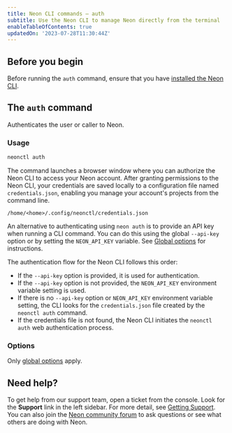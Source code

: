 ```yaml
---
title: Neon CLI commands — auth
subtitle: Use the Neon CLI to manage Neon directly from the terminal
enableTableOfContents: true
updatedOn: '2023-07-28T11:30:44Z'
---
```


## Before you begin

Before running the `auth` command, ensure that you have [installed the Neon CLI](/docs/reference/neon-cli#install-the-neon-cli).

## The `auth` command

Authenticates the user or caller to Neon.

### Usage

```bash
neonctl auth
```

The command launches a browser window where you can authorize the Neon CLI to access your Neon account. After granting permissions to the Neon CLI, your credentials are saved locally to a configuration file named `credentials.json`, enabling you manage your account's projects from the command line.

```text
/home/<home>/.config/neonctl/credentials.json
```

An alternative to authenticating using `neon auth` is to provide an API key when running a CLI command. You can do this using the global `--api-key` option or by setting the `NEON_API_KEY` variable. See [Global options](/docs/reference/neon-cli#global-options) for instructions.

<Admonition type="info">
The authentication flow for the Neon CLI follows this order:

- If the `--api-key` option is provided, it is used for authentication.
- If the `--api-key` option is not provided, the `NEON_API_KEY` environment variable setting is used.
- If there is no `--api-key` option or `NEON_API_KEY` environment variable setting, the CLI looks for the `credentials.json` file created by the `neonctl auth` command.
- If the credentials file is not found, the Neon CLI initiates the `neonctl auth` web authentication process.
</Admonition>

### Options

Only [global options](/docs/reference/neon-cli#global-options) apply.

## Need help?

To get help from our support team, open a ticket from the console. Look for the **Support** link in the left sidebar. For more detail, see [Getting Support](/docs/introduction/support). You can also join the [Neon community forum](https://community.neon.tech/) to ask questions or see what others are doing with Neon.
